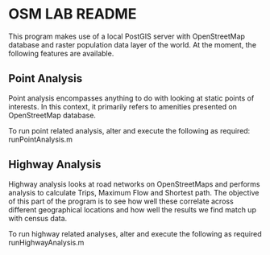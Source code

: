 # OSM LAB README #

This program makes use of a local PostGIS server with OpenStreetMap database and raster population data layer of the world. At the moment, the following features are available.

## Point Analysis ##
Point analysis encompasses anything to do with looking at static points of interests. In this context, it primarily refers to amenities presented on OpenStreetMap database.

To run point related analysis, alter and execute the following as required:
runPointAnalysis.m

## Highway Analysis ##
Highway analysis looks at road networks on OpenStreetMaps and performs analysis to calculate Trips, Maximum Flow and Shortest path. The objective of this part of the program is to see how well these correlate across different geographical locations and how well the results we find match up with census data.

To run highway related analyses, alter and execute the following as required
runHighwayAnalysis.m